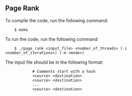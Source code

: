 ## Page Rank

To compile the code, run the following command:

        $ make

To run the code, run the following command:
    
        $ ./page_rank <input_file> <number_of_threads> (-i <number_of_iterations>) (-m <mode>)

The input file should be in the following format:

                # Comments start with a hash        
                <source> <destination>
                <source> <destination>
                ...
                <source> <destination>